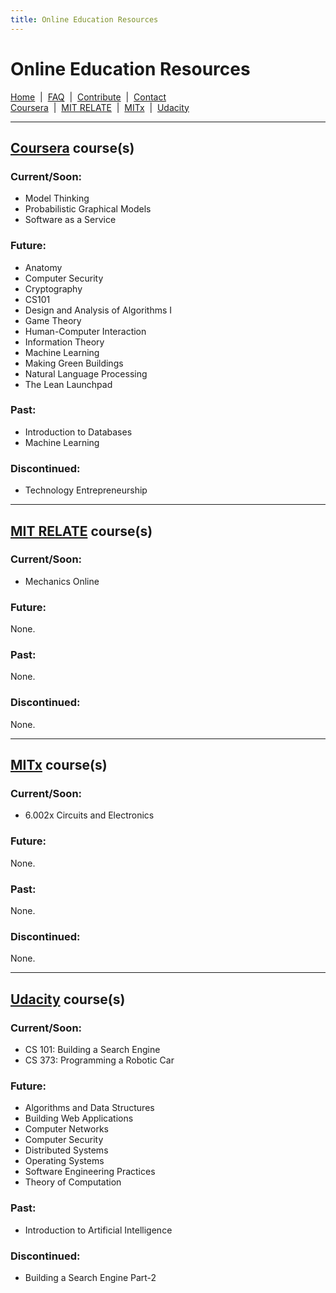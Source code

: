 ```yaml
---
title: Online Education Resources
---
```


# Online Education Resources
[Home](http://amberj.github.com/online-edu-resources/ "Online Educational Resources: Home") &nbsp;|&nbsp; [FAQ](http://amberj.github.com/online-edu-resources/faq.html "Online Educational Resources: FAQ") &nbsp;|&nbsp; [Contribute](http://amberj.github.com/online-edu-resources/contribute.html "Online Educational Reqources: Contribute") &nbsp;|&nbsp; [Contact](http://amberj.github.com/online-edu-resources/contact.html "Online Educational Resources: Contact")<br />
[Coursera](#coursera_courses) &nbsp;|&nbsp; [MIT RELATE](#mit_relate_courses) &nbsp;|&nbsp; [MITx](#mitx_courses) &nbsp;|&nbsp; [Udacity](#udacity_courses)

<hr />

## [Coursera](http://www.coursera.org/ "Coursera") course(s)
### Current/Soon:
* Model Thinking
* Probabilistic Graphical Models
* Software as a Service

### Future:
* Anatomy
* Computer Security
* Cryptography
* CS101
* Design and Analysis of Algorithms I
* Game Theory
* Human-Computer Interaction
* Information Theory
* Machine Learning
* Making Green Buildings
* Natural Language Processing
* The Lean Launchpad

### Past:
* Introduction to Databases
* Machine Learning

### Discontinued:
* Technology Entrepreneurship

<hr />

## [MIT RELATE](http://relate.mit.edu/ "MIT RELATE") course(s)
### Current/Soon:
* Mechanics Online

### Future:
None.

### Past:
None.

### Discontinued:
None.

<hr />

## [MITx](http://mitx.mit.edu/ "MITx") course(s)
### Current/Soon:
* 6.002x Circuits and Electronics

### Future:
None.

### Past:
None.

### Discontinued:
None.

<hr />

## [Udacity](http://www.udacity.com/ "Udacity") course(s)
### Current/Soon:
* CS 101: Building a Search Engine
* CS 373: Programming a Robotic Car

### Future:
* Algorithms and Data Structures
* Building Web Applications
* Computer Networks
* Computer Security
* Distributed Systems
* Operating Systems
* Software Engineering Practices
* Theory of Computation

### Past:
* Introduction to Artificial Intelligence

### Discontinued:
* Building a Search Engine Part-2
